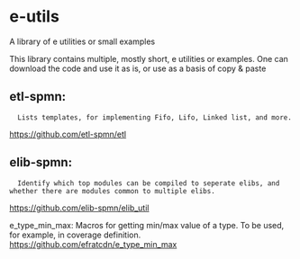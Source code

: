 # e-utils
A library of e utilities or small examples

This library contains multiple, mostly short, e utilities or examples. One can download the code and use it as is, or use as a basis of copy & paste



  etl-spmn: 
  --------
  
      Lists templates, for implementing Fifo, Lifo, Linked list, and more.
  https://github.com/etl-spmn/etl 
    
      
      
      
      

 
 elib-spmn:
 ----------
      Identify which top modules can be compiled to seperate elibs, and whether there are modules common to multiple elibs.
https://github.com/elib-spmn/elib_util
     

e_type_min_max:
			Macros for getting min/max value of a type. To be used, for example, in coverage definition.
https://github.com/efratcdn/e_type_min_max
      
